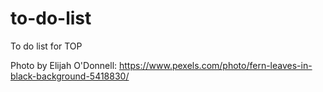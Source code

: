 # to-do-list
To do list for TOP

Photo by Elijah O'Donnell: https://www.pexels.com/photo/fern-leaves-in-black-background-5418830/
